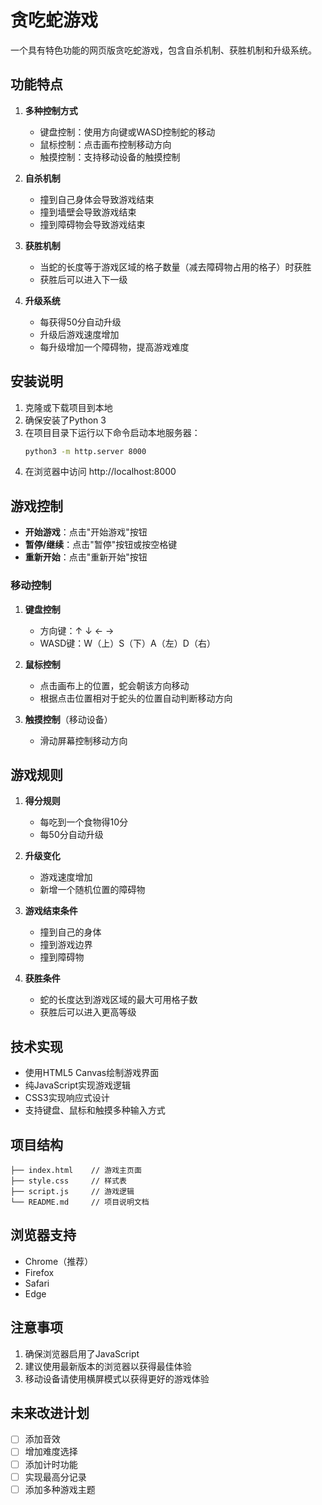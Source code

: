 # 贪吃蛇游戏

一个具有特色功能的网页版贪吃蛇游戏，包含自杀机制、获胜机制和升级系统。

## 功能特点

1. **多种控制方式**
   - 键盘控制：使用方向键或WASD控制蛇的移动
   - 鼠标控制：点击画布控制移动方向
   - 触摸控制：支持移动设备的触摸控制

2. **自杀机制**
   - 撞到自己身体会导致游戏结束
   - 撞到墙壁会导致游戏结束
   - 撞到障碍物会导致游戏结束

3. **获胜机制**
   - 当蛇的长度等于游戏区域的格子数量（减去障碍物占用的格子）时获胜
   - 获胜后可以进入下一级

4. **升级系统**
   - 每获得50分自动升级
   - 升级后游戏速度增加
   - 每升级增加一个障碍物，提高游戏难度

## 安装说明

1. 克隆或下载项目到本地
2. 确保安装了Python 3
3. 在项目目录下运行以下命令启动本地服务器：
   ```bash
   python3 -m http.server 8000
   ```
4. 在浏览器中访问 http://localhost:8000

## 游戏控制

- **开始游戏**：点击"开始游戏"按钮
- **暂停/继续**：点击"暂停"按钮或按空格键
- **重新开始**：点击"重新开始"按钮

### 移动控制

1. **键盘控制**
   - 方向键：↑ ↓ ← →
   - WASD键：W（上）S（下）A（左）D（右）

2. **鼠标控制**
   - 点击画布上的位置，蛇会朝该方向移动
   - 根据点击位置相对于蛇头的位置自动判断移动方向

3. **触摸控制**（移动设备）
   - 滑动屏幕控制移动方向

## 游戏规则

1. **得分规则**
   - 每吃到一个食物得10分
   - 每50分自动升级

2. **升级变化**
   - 游戏速度增加
   - 新增一个随机位置的障碍物

3. **游戏结束条件**
   - 撞到自己的身体
   - 撞到游戏边界
   - 撞到障碍物

4. **获胜条件**
   - 蛇的长度达到游戏区域的最大可用格子数
   - 获胜后可以进入更高等级

## 技术实现

- 使用HTML5 Canvas绘制游戏界面
- 纯JavaScript实现游戏逻辑
- CSS3实现响应式设计
- 支持键盘、鼠标和触摸多种输入方式

## 项目结构

```
├── index.html    // 游戏主页面
├── style.css     // 样式表
├── script.js     // 游戏逻辑
└── README.md     // 项目说明文档
```

## 浏览器支持

- Chrome（推荐）
- Firefox
- Safari
- Edge

## 注意事项

1. 确保浏览器启用了JavaScript
2. 建议使用最新版本的浏览器以获得最佳体验
3. 移动设备请使用横屏模式以获得更好的游戏体验

## 未来改进计划

- [ ] 添加音效
- [ ] 增加难度选择
- [ ] 添加计时功能
- [ ] 实现最高分记录
- [ ] 添加多种游戏主题
